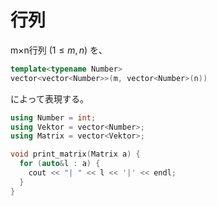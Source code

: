 # 行列

m×n行列 ($1 \leq m, n$) を、

```cpp
template<typename Number>
vector<vector<Number>>(m, vector<Number>(n))
```

によって表現する。

```cpp
using Number = int;
using Vektor = vector<Number>;
using Matrix = vector<Vektor>;

void print_matrix(Matrix a) {
  for (auto&l : a) {
    cout << "| " << l << '|' << endl;
  }
}
```
